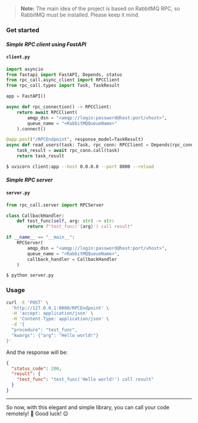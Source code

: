 > **Note:**
> The main idea of the project is based on RabbitMQ RPC, so RabbitMQ must be installed. Please keep it mind.

### Get started

#### *Simple RPC client using FastAPI*
#### **`client.py`**

```python
import asyncio
from fastapi import FastAPI, Depends, status
from rpc_call.async_client import RPCClient
from rpc_call.types import Task, TaskResult

app = FastAPI()

async def rpc_connection() -> RPCClient:
    return await RPCClient(
        amqp_dsn = "<amqp://login:password@host:port/vhost>",
        queue_name = "<RabbitMQQueueName>"
    ).connect()

@app.post("/RPCEndpoint", response_model=TaskResult)
async def read_users(task: Task, rpc_conn: RPCClient = Depends(rpc_connection)) -> TaskResult:
    task_result = await rpc_conn.call(task)
    return task_result
```
```bash
$ uvicorn client:app --host 0.0.0.0 --port 8000 --reload
```

#### *Simple RPC server*

#### **`server.py`**

```python
from rpc_call.server import RPCServer

class CallbackHandler:
    def test_func(self, arg: str) -> str:
        return f"test_func('{arg}') call result"

if __name__ == "__main__":
    RPCServer(
        amqp_dsn = "<amqp://login:password@host:port/vhost>",
        queue_name = "<RabbitMQQueueName>",
        callback_handler = CallbackHandler
    )
```
```shell
$ python server.py
```

### Usage

```bash
curl -X 'POST' \
  'http://127.0.0.1:8000/RPCEndpoint' \
  -H 'accept: application/json' \
  -H 'Content-Type: application/json' \
  -d '{
  "procedure": "test_func",
  "kwargs": {"arg": "Hello world!"}
}'
```
And the response will be:
```json
{
  "status_code": 200,
  "result": {
    "test_func": "test_func('Hello world!') call result"
  }
}
```

---
So now, with this elegant and simple library, you can call your code remotely! 👏
Good luck! 😉


